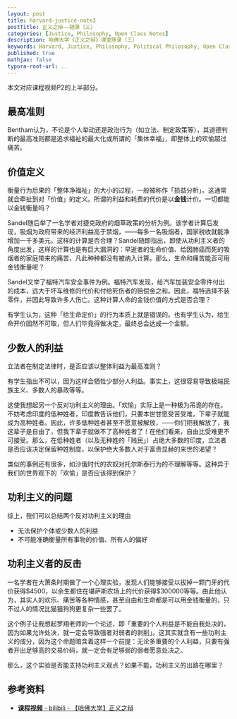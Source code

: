 ```yaml
---
layout: post
title: harvard-justice-note3
postTitle: 正义之辩——随录（三）
categories: [Justice, Philosophy, Open Class Notes]
description: 哈佛大学《正义之辩》课堂随录（三）
keywords: Harvard, Justice, Philosophy, Political Philosophy, Open Class Notes
published: true
mathjax: false
typora-root-url: ..
---
```


本文对应课程视频P2的上半部分。

## 最高准则

Bentham认为，不论是个人举动还是政治行为（如立法、制定政策等），其道德判断的最高准则都是追求福祉的最大化或所谓的「集体幸福」，即整体上的欢愉超过痛苦。

## 价值定义

衡量行为后果的「整体净福祉」的大小的过程，一般被称作「损益分析」。这通常就会牵扯到对「价值」的定义。所谓的利益和耗费的代价是以**金钱**计价。一切都能以金钱衡量吗？

Sandel随后举了一名学者对捷克政府的烟草政策的分析为例。该学者计算后发现，吸烟为政府带来的经济利益高于禁烟，——每多一名吸烟者，国家税收就能净增加一千多美元。这样的计算是否合理？Sandel随即指出，即使从功利主义者的角度出发，这样的计算也是有巨大漏洞的：早逝者的生命价值、给因肺癌而死的吸烟者的家庭带来的痛苦，凡此种种都没有被纳入计算。那么，生命和痛苦能否可用金钱衡量呢？

Sandel又举了福特汽车安全事件为例。福特汽车发现，给汽车加装安全零件付出的成本，远大于坏车维修的代价和付给死伤者的赔偿金之和。因此，福特选择不装零件，并因此导致许多人伤亡。这种计算人命的金钱价值的方式是否合理？

有学生认为，这种「给生命定价」的行为本质上就是错误的。也有学生认为，给生命开价固然不可取，但人们毕竟得做决定，最终总会达成一个金额。

## 少数人的利益

立法者在制定法律时，是否应该以整体利益为最高准则？

有学生指出不可以，因为这样会牺牲少部分人利益。事实上，这很容易导致极端民族主义、多数人的暴政等等。

这使我想起另一个反对功利主义的理由。「欢愉」实际上是一种极为吊诡的存在。不妨考虑印度的低种姓者，印度教告诉他们，只要本世甘愿受苦受难，下辈子就能成为高种姓者。因此，许多低种姓者甚至不愿意被解放，——你们把我解放了，我这辈子是自由了，但我下辈子就做不了高种姓者了！在他们看来，自由比受难更不可接受。那么，在低种姓者（以及无种姓的「贱民」）占绝大多数的印度，立法者是否应该决定保留种姓制度，以保护绝大多数人对于富贵显赫的来世的渴望？

类似的事例还有很多，如沙俄时代的农奴对托尔斯泰行为的不理解等等。这种异于我们的世界观下的「欢愉」是否应该得到保护？

## 功利主义的问题

综上，我们可以总结两个反对功利主义的理由

- 无法保护个体或少数人的利益
- 不可能准确衡量所有事物的价值、所有人的偏好

## 功利主义者的反击

一名学者在大萧条时期做了一个心理实验，发现人们能够接受以拔掉一颗门牙的代价获得\$4500，以余生都住在堪萨斯农场上的代价获得\$300000等等。由此他认为，其实人的欢乐、痛苦等各种情感，甚至自由和生命都是可以用金钱衡量的，只不过人的情况比猫猫狗狗更复杂一些罢了。

这个例子让我想起罗翔老师的一个论述，即「重要的个人利益是不能自我处决的，因为如果允许处决，就一定会导致强者对弱者的剥削」。这其实就含有一些功利主义的成分，因为这个命题暗含着这样一个前提：无论多重要的个人利益，只要有强者开出足够高的交易价码，就一定会有足够弱的弱者愿意处决之。

那么，这个实验是否能支持功利主义观点？如果不能，功利主义的出路在哪里？

## 参考资料

- [**课程视频** - bilibili - 【哈佛大学】正义之辩](https://www.bilibili.com/video/BV1jZ4y1x7SL)
